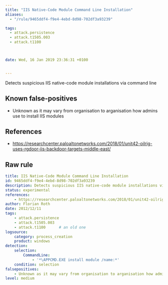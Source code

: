 ```yaml
---
title: "IIS Native-Code Module Command Line Installation"
aliases:
  - "/rule/9465ddf4-f9e4-4ebd-8d98-702df3a93239"

tags:
  - attack.persistence
  - attack.t1505.003
  - attack.t1100



date: Wed, 16 Jan 2019 23:36:31 +0100


---
```


Detects suspicious IIS native-code module installations via command line

<!--more-->


## Known false-positives

* Unknown as it may vary from organisation to arganisation how admins use to install IIS modules



## References

* https://researchcenter.paloaltonetworks.com/2018/01/unit42-oilrig-uses-rgdoor-iis-backdoor-targets-middle-east/


## Raw rule
```yaml
title: IIS Native-Code Module Command Line Installation
id: 9465ddf4-f9e4-4ebd-8d98-702df3a93239
description: Detects suspicious IIS native-code module installations via command line
status: experimental
references:
    - https://researchcenter.paloaltonetworks.com/2018/01/unit42-oilrig-uses-rgdoor-iis-backdoor-targets-middle-east/
author: Florian Roth
date: 2012/12/11
tags:
    - attack.persistence
    - attack.t1505.003
    - attack.t1100      # an old one
logsource:
    category: process_creation
    product: windows
detection:
    selection:
        CommandLine:
            - '*\APPCMD.EXE install module /name:*'
    condition: selection
falsepositives:
    - Unknown as it may vary from organisation to arganisation how admins use to install IIS modules
level: medium

```
